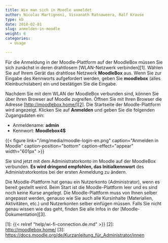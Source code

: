 ```yaml
---
title: Wie man sich in Moodle anmeldet
author: Nicolas Martignoni, Visvanath Ratnaweera, Ralf Krause
type: kb
date: 2018-02-01
slug: anmelden-in-moodle
weight: 6
categories:
  - Usage

---
```

Für die Anmeldung in der Moodle-Plattform auf der MoodleBox müssen Sie sich zunächst in deren drahtlosem [WLAN-Netzwerk verbinden][1]. Wählen Sie auf Ihrem Gerät das drahtlose Netzwerk __MoodleBox__ aus. Wenn Sie zur Eingabe des Kennworts aufgefordert werden, geben Sie __moodlebox__ (alles Kleinbuchstaben) ein und bestätigen Sie die Eingabe.

Nachdem Sie mit dem WLAN der MoodleBox verbunden sind, können Sie über Ihren Browser auf Moodle zugreifen. Öffnen Sie mit Ihren Browser die Adresse [http://moodlebox.home/][2]. Die Startseite der Moodle-Plattform wird angezeigt. Klicken Sie auf __Anmelden__ und geben Sie die folgenden Zugangsdaten ein:

  * Anmeldename: __admin__
  * Kennwort: __Moodlebox4$__

{{< figure link="/img/media/moodle-login-en.png" caption="Anmelden in Moodle" caption-position="bottom" caption-effect="appear" width="601px" >}}

Sie sind jetzt mit dem Administratorkonto im Moodle auf der MoodleBox verbunden. __Es wird dringend empfohlen, das Initialkennwort__ des Administratorkontos bei der ersten Anmeldung zu ändern.

Die Moodle-Plattform hat genau ein Nutzerkonto (Administrator), wenn es bereit gestellt weird. Beim Start ist die Moodle-Plattform leer und es sind noch keine Kurse angelegt. Die Moodle-Plattform muss von Ihnen selber angepasst werden, genauso wie Sie auch alle Kursinhalte (Materialien, Aktivitäten, etc.) und Nutzerkonten selber einfügen müssen. Falls Sie nicht genau wissen wie das geht, finden Sie alle Infos in der [Moodle-Dokumentation][3].

 [1]: {{< relref "help/wi-fi-connection.de.md" >}}
 [2]: http://moodlebox.home/
 [3]: https://docs.moodle.org/de/Kurzanleitung_für_Administrator/innen

